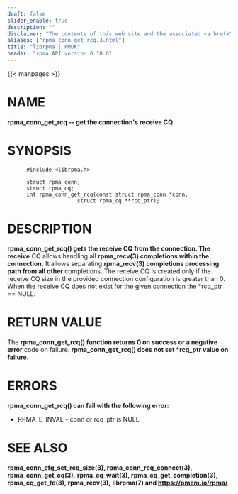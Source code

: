 ```yaml
---
draft: false
slider_enable: true
description: ""
disclaimer: "The contents of this web site and the associated <a href=\"https://github.com/pmem\">GitHub repositories</a> are BSD-licensed open source."
aliases: ["rpma_conn_get_rcq.3.html"]
title: "librpma | PMDK"
header: "rpma API version 0.10.0"
---
```

{{< manpages >}}

[comment]: <> (SPDX-License-Identifier: BSD-3-Clause)
[comment]: <> (Copyright 2020, Intel Corporation)

NAME
====

**rpma\_conn\_get\_rcq \-- get the connection\'s receive CQ**

SYNOPSIS
========

          #include <librpma.h>

          struct rpma_conn;
          struct rpma_cq;
          int rpma_conn_get_rcq(const struct rpma_conn *conn,
                          struct rpma_cq **rcq_ptr);

DESCRIPTION
===========

**rpma\_conn\_get\_rcq() gets the receive CQ from the connection. The
receive** CQ allows handling all **rpma\_recv(3) completions within the
connection.** It allows separating **rpma\_recv(3) completions
processing path from all other** completions. The receive CQ is created
only if the receive CQ size in the provided connection configuration is
greater than 0. When the receive CQ does not exist for the given
connection the \*rcq\_ptr == NULL.

RETURN VALUE
============

The **rpma\_conn\_get\_rcq() function returns 0 on success or a negative
error** code on failure. **rpma\_conn\_get\_rcq() does not set
\*rcq\_ptr value on failure.**

ERRORS
======

**rpma\_conn\_get\_rcq() can fail with the following error:**

-   RPMA\_E\_INVAL - conn or rcq\_ptr is NULL

SEE ALSO
========

**rpma\_conn\_cfg\_set\_rcq\_size(3), rpma\_conn\_req\_connect(3),
rpma\_conn\_get\_cq(3),** **rpma\_cq\_wait(3),
rpma\_cq\_get\_completion(3), rpma\_cq\_get\_fd(3), rpma\_recv(3),**
**librpma(7) and https://pmem.io/rpma/**
